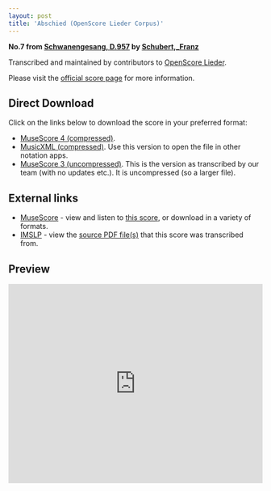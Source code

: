 ```yaml
---
layout: post
title: 'Abschied (OpenScore Lieder Corpus)'
---
```


__No.7 from [Schwanengesang, D.957](https://fourscoreandmore.org/OpenScore/Schubert%2C_Franz/Schwanengesang%2C_D.957/) by [Schubert,_Franz](https://fourscoreandmore.org/OpenScore/Schubert%2C_Franz)__

Transcribed and maintained by contributors to [OpenScore Lieder].

Please visit the [official score page] for more information.

[official score page]: https://musescore.com/openscore-lieder-corpus/scores/4978506
[OpenScore Lieder]: https://musescore.com/openscore-lieder-corpus

## Direct Download

Click on the links below to download the score in your preferred format:
- [MuseScore 4 (compressed)](https://fourscoreandmore.org/OpenScore/Schubert%2C_Franz/Schwanengesang%2C_D.957/07_Abschied.mscz).
- [MusicXML (compressed)](https://fourscoreandmore.org/OpenScore/Schubert%2C_Franz/Schwanengesang%2C_D.957/07_Abschied.mxl). Use this version to open the file in other notation apps.
- [MuseScore 3 (uncompressed)](https://raw.githubusercontent.com/OpenScore/Lieder/refs/heads/main/scores/Schubert%2C_Franz/Schwanengesang%2C_D.957/07_Abschied/lc4978506.mscx). This is the version as transcribed by our team (with no updates etc.). It is uncompressed (so a larger file).

## External links

- [MuseScore] - view and listen to [this score][MuseScore], or download in a variety of formats.
- [IMSLP] - view the [source PDF file(s)][IMSLP] that this score was transcribed from.

[MuseScore]: https://musescore.com/score/4978506
[IMSLP]: https://imslp.org/wiki/Special:ReverseLookup/60828

## Preview

<iframe width="100%" height="394" src="https://musescore.com/openscore-lieder-corpus/scores/4978506/embed" frameborder="0" allowfullscreen allow="autoplay; fullscreen"></iframe>
